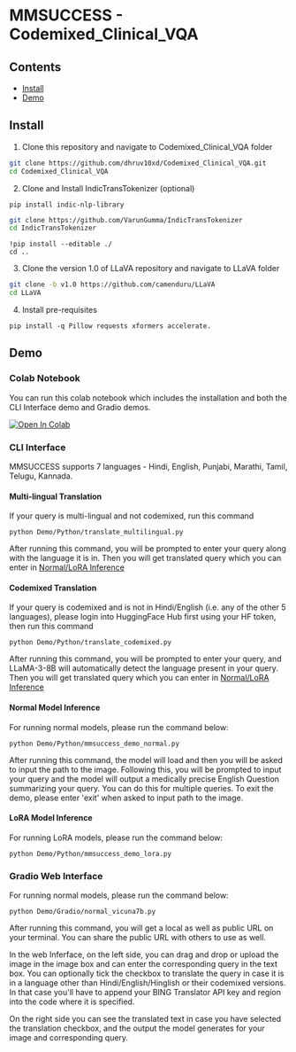 # MMSUCCESS - Codemixed_Clinical_VQA
## Contents
- [Install](#Install)
- [Demo](#Demo)
  
## Install 
1. Clone this repository and navigate to Codemixed_Clinical_VQA folder
```bash
git clone https://github.com/dhruv10xd/Codemixed_Clinical_VQA.git
cd Codemixed_Clinical_VQA
```
2. Clone and Install IndicTransTokenizer (optional)
```shell
pip install indic-nlp-library
```
```bash
git clone https://github.com/VarunGumma/IndicTransTokenizer
cd IndicTransTokenizer
```
```shell
!pip install --editable ./
cd ..
```
3. Clone the version 1.0 of LLaVA repository and navigate to LLaVA folder
```bash
git clone -b v1.0 https://github.com/camenduru/LLaVA
cd LLaVA
```
4. Install pre-requisites
```shell
pip install -q Pillow requests xformers accelerate.
```

## Demo

### Colab Notebook
You can run this colab notebook which includes the installation and both the CLI Interface demo and Gradio demos.

[![Open In Colab](https://colab.research.google.com/assets/colab-badge.svg)](https://colab.research.google.com/drive/1ptsTwVjUCGIj-0cGXW2VGHnH0NZWnYXT?usp=sharing)


### CLI Interface
MMSUCCESS supports 7 languages - Hindi, English, Punjabi, Marathi, Tamil, Telugu, Kannada.

#### Multi-lingual Translation
If your query is multi-lingual and not codemixed, run this command
```shell
python Demo/Python/translate_multilingual.py
```
After running this command, you will be prompted to enter your query along with the language it is in. Then you will get translated query which you can enter in [Normal/LoRA Inference](https://github.com/dhruv10xd/Codemixed_Clinical_VQA/tree/main?tab=readme-ov-file#normal-model-inference)

#### Codemixed Translation
If your query is codemixed and is not in Hindi/English (i.e. any of the other 5 languages), please login into HuggingFace Hub first using your HF token, then run this command
```shell
python Demo/Python/translate_codemixed.py
```
After running this command, you will be prompted to enter your query, and LLaMA-3-8B will automatically detect the language present in your query. Then you will get translated query which you can enter in [Normal/LoRA Inference](https://github.com/dhruv10xd/Codemixed_Clinical_VQA/tree/main?tab=readme-ov-file#normal-model-inference)


#### Normal Model Inference
For running normal models, please run the command below:
```shell
python Demo/Python/mmsuccess_demo_normal.py
```
After running this command, the model will load and then you will be asked to input the path to the image. Following this, you will be prompted to input your query and the model will output a medically precise English Question summarizing your query. 
You can do this for multiple queries. To exit the demo, please enter 'exit' when asked to input path to the image. 

#### LoRA Model Inference
For running LoRA models, please run the command below:
```shell
python Demo/Python/mmsuccess_demo_lora.py
```

### Gradio Web Interface
For running normal models, please run the command below:
```shell
python Demo/Gradio/normal_vicuna7b.py
```
After running this command, you will get a local as well as public URL on your terminal. You can share the public URL with others to use as well. 

In the web Inferface, on the left side, you can drag and drop or upload the image in the image box and can enter the corresponding query in the text box. You can optionally tick the checkbox to translate the query in case it is in a language other than Hindi/English/Hinglish or their codemixed versions. In that case you'll have to append your BING Translator API key and region into the code where it is specified.

On the right side you can see the translated text in case you have selected the translation checkbox, and the output the model generates for your image and corresponding query.


